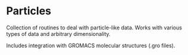 # Particles

Collection of routines to deal with particle-like data.
Works with various types of data and arbitrary dimensionality.

Includes integration with GROMACS molecular structures (.gro files).
